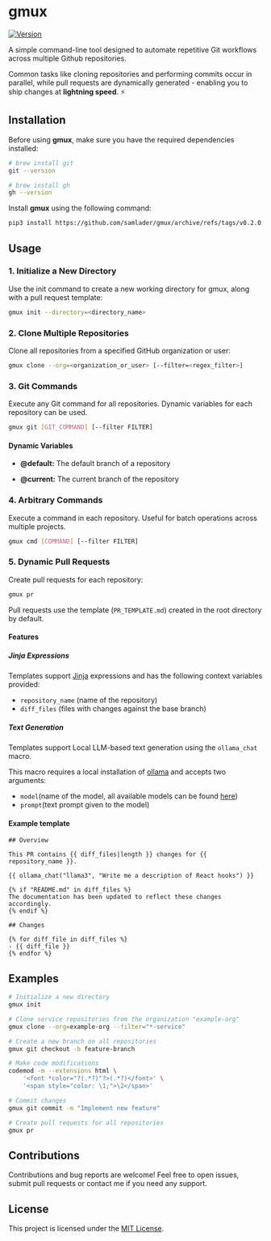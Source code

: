 # gmux

[![Version](https://img.shields.io/badge/version-0.2.0-blue.svg)](https://github.com/samlader/gmux/releases/tag/v0.2.0)

A simple command-line tool designed to automate repetitive Git workflows across multiple Github repositories.

Common tasks like cloning repositories and performing commits occur in parallel, while pull requests are dynamically generated - enabling you to ship changes at **lightning speed**. ⚡

## Installation

Before using **gmux**, make sure you have the required dependencies installed:

```bash
# brew install git
git --version

# brew install gh
gh --version
```

Install **gmux** using the following command:

```bash
pip3 install https://github.com/samlader/gmux/archive/refs/tags/v0.2.0.zip
```

## Usage

### 1. Initialize a New Directory

Use the init command to create a new working directory for gmux, along with a pull request template:

```bash
gmux init --directory=<directory_name>
```

### 2. Clone Multiple Repositories

Clone all repositories from a specified GitHub organization or user:

```bash
gmux clone --org=<organization_or_user> [--filter=<regex_filter>]
```

### 3. Git Commands

Execute any Git command for all repositories. Dynamic variables for each repository can be used.

```bash
gmux git [GIT_COMMAND] [--filter FILTER]
```

#### Dynamic Variables

- **@default:** The default branch of a repository

- **@current:** The current branch of the repository

### 4. Arbitrary Commands

Execute a command in each repository. Useful for batch operations across multiple projects.

```bash
gmux cmd [COMMAND] [--filter FILTER]
```

### 5. Dynamic Pull Requests

Create pull requests for each repository:

```bash
gmux pr
```

<!--
> [!NOTE]
> This command will launch pre-populated draft in your browser. For safety reasons, submission of a PR is a manual action. -->

Pull requests use the template (`PR_TEMPLATE.md`) created in the root directory by default.

#### Features

##### Jinja Expressions

Templates support [Jinja](https://jinja.palletsprojects.com/en/3.1.x/) expressions and has the following context variables provided:

- `repository_name` (name of the repository)
- `diff_files` (files with changes against the base branch)

##### Text Generation

Templates support Local LLM-based text generation using the `ollama_chat` macro.

This macro requires a local installation of [ollama](https://ollama.com/) and accepts two arguments:

- `model`(name of the model, all available models can be found [here](https://ollama.com/library))
- `prompt`(text prompt given to the model)

#### Example template

```jinja
## Overview

This PR contains {{ diff_files|length }} changes for {{ repository_name }}.

{{ ollama_chat("llama3", "Write me a description of React hooks") }}

{% if "README.md" in diff_files %}
The documentation has been updated to reflect these changes accordingly.
{% endif %}

## Changes

{% for diff_file in diff_files %}
- {{ diff_file }}
{% endfor %}
```

## Examples

```bash
# Initialize a new directory
gmux init

# Clone service repositories from the organization "example-org"
gmux clone --org=example-org --filter="*-service"

# Create a new branch on all repositories
gmux git checkout -b feature-branch

# Make code modifications
codemod -m --extensions html \
    '<font *color="?(.*?)"?>(.*?)</font>' \
    '<span style="color: \1;">\2</span>'

# Commit changes
gmux git commit -m "Implement new feature"

# Create pull requests for all repositories
gmux pr
```

## Contributions

Contributions and bug reports are welcome! Feel free to open issues, submit pull requests or contact me if you need any support.

## License

This project is licensed under the [MIT License](LICENSE).
